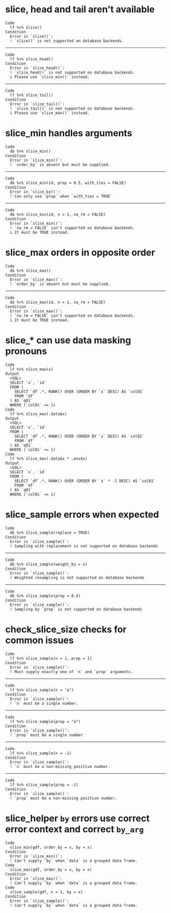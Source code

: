 # slice, head and tail aren't available

    Code
      lf %>% slice()
    Condition
      Error in `slice()`:
      ! `slice()` is not supported on database backends.

---

    Code
      lf %>% slice_head()
    Condition
      Error in `slice_head()`:
      ! `slice_head()` is not supported on database backends.
      i Please use `slice_min()` instead.

---

    Code
      lf %>% slice_tail()
    Condition
      Error in `slice_tail()`:
      ! `slice_tail()` is not supported on database backends.
      i Please use `slice_max()` instead.

# slice_min handles arguments

    Code
      db %>% slice_min()
    Condition
      Error in `slice_min()`:
      ! `order_by` is absent but must be supplied.

---

    Code
      db %>% slice_min(id, prop = 0.5, with_ties = FALSE)
    Condition
      Error in `slice_by()`:
      ! Can only use `prop` when `with_ties = TRUE`

---

    Code
      db %>% slice_min(id, n = 1, na_rm = FALSE)
    Condition
      Error in `slice_min()`:
      ! `na_rm = FALSE` isn't supported on database backends.
      i It must be TRUE instead.

# slice_max orders in opposite order

    Code
      db %>% slice_max()
    Condition
      Error in `slice_max()`:
      ! `order_by` is absent but must be supplied.

---

    Code
      db %>% slice_max(id, n = 1, na_rm = FALSE)
    Condition
      Error in `slice_max()`:
      ! `na_rm = FALSE` isn't supported on database backends.
      i It must be TRUE instead.

# slice_* can use data masking pronouns

    Code
      lf %>% slice_max(x)
    Output
      <SQL>
      SELECT `x`, `id`
      FROM (
        SELECT `df`.*, RANK() OVER (ORDER BY `x` DESC) AS `col01`
        FROM `df`
      ) AS `q01`
      WHERE (`col01` <= 1)
    Code
      lf %>% slice_max(.data$x)
    Output
      <SQL>
      SELECT `x`, `id`
      FROM (
        SELECT `df`.*, RANK() OVER (ORDER BY `x` DESC) AS `col01`
        FROM `df`
      ) AS `q01`
      WHERE (`col01` <= 1)
    Code
      lf %>% slice_max(.data$x * .env$x)
    Output
      <SQL>
      SELECT `x`, `id`
      FROM (
        SELECT `df`.*, RANK() OVER (ORDER BY `x` * -1 DESC) AS `col01`
        FROM `df`
      ) AS `q01`
      WHERE (`col01` <= 1)

# slice_sample errors when expected

    Code
      db %>% slice_sample(replace = TRUE)
    Condition
      Error in `slice_sample()`:
      ! Sampling with replacement is not supported on database backends

---

    Code
      db %>% slice_sample(weight_by = x)
    Condition
      Error in `slice_sample()`:
      ! Weighted resampling is not supported on database backends

---

    Code
      db %>% slice_sample(prop = 0.5)
    Condition
      Error in `slice_sample()`:
      ! Sampling by `prop` is not supported on database backends

# check_slice_size checks for common issues

    Code
      lf %>% slice_sample(n = 1, prop = 1)
    Condition
      Error in `slice_sample()`:
      ! Must supply exactly one of `n` and `prop` arguments.

---

    Code
      lf %>% slice_sample(n = "a")
    Condition
      Error in `slice_sample()`:
      ! `n` must be a single number.

---

    Code
      lf %>% slice_sample(prop = "a")
    Condition
      Error in `slice_sample()`:
      ! `prop` must be a single number

---

    Code
      lf %>% slice_sample(n = -1)
    Condition
      Error in `slice_sample()`:
      ! `n` must be a non-missing positive number.

---

    Code
      lf %>% slice_sample(prop = -1)
    Condition
      Error in `slice_sample()`:
      ! `prop` must be a non-missing positive number.

# slice_helper `by` errors use correct error context and correct `by_arg`

    Code
      slice_min(gdf, order_by = x, by = x)
    Condition
      Error in `slice_min()`:
      ! Can't supply `by` when `data` is a grouped data frame.
    Code
      slice_max(gdf, order_by = x, by = x)
    Condition
      Error in `slice_max()`:
      ! Can't supply `by` when `data` is a grouped data frame.
    Code
      slice_sample(gdf, n = 1, by = x)
    Condition
      Error in `slice_sample()`:
      ! Can't supply `by` when `data` is a grouped data frame.

